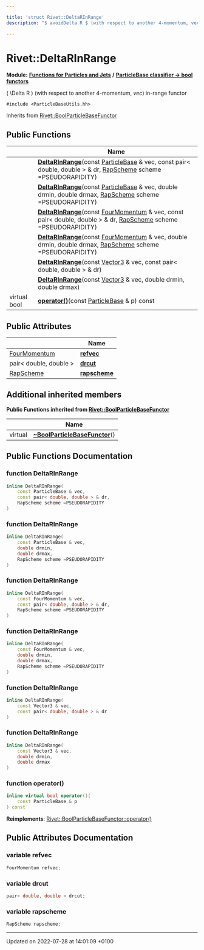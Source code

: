 ```yaml
---

title: 'struct Rivet::DeltaRInRange'
description: "$ avoidDelta R $ (with respect to another 4-momentum, vec) in-range functor "

---
```


# Rivet::DeltaRInRange

**Module:** **[Functions for Particles and Jets](http://example.org/modules/group__particlebaseutils/)** **/** **[ParticleBase classifier -> bool functors](http://example.org/modules/group__particlebasetutils__pb2bool/)**



\( \Delta R \) (with respect to another 4-momentum, _vec_) in-range functor 


`#include <ParticleBaseUtils.hh>`

Inherits from [Rivet::BoolParticleBaseFunctor](http://example.org/classes/structrivet_1_1boolparticlebasefunctor/)

## Public Functions

|                | Name           |
| -------------- | -------------- |
| | **[DeltaRInRange](http://example.org/modules/group__particlebaseutils/#function-deltarinrange)**(const <a href="http://example.org/classes/classrivet_1_1particlebase/">ParticleBase</a> & vec, const pair< double, double > & dr, <a href="http://example.org/namespaces/namespacerivet/#enum-rapscheme">RapScheme</a> scheme =PSEUDORAPIDITY) |
| | **[DeltaRInRange](http://example.org/modules/group__particlebaseutils/#function-deltarinrange)**(const <a href="http://example.org/classes/classrivet_1_1particlebase/">ParticleBase</a> & vec, double drmin, double drmax, <a href="http://example.org/namespaces/namespacerivet/#enum-rapscheme">RapScheme</a> scheme =PSEUDORAPIDITY) |
| | **[DeltaRInRange](http://example.org/modules/group__particlebaseutils/#function-deltarinrange)**(const <a href="http://example.org/classes/classrivet_1_1fourmomentum/">FourMomentum</a> & vec, const pair< double, double > & dr, <a href="http://example.org/namespaces/namespacerivet/#enum-rapscheme">RapScheme</a> scheme =PSEUDORAPIDITY) |
| | **[DeltaRInRange](http://example.org/modules/group__particlebaseutils/#function-deltarinrange)**(const <a href="http://example.org/classes/classrivet_1_1fourmomentum/">FourMomentum</a> & vec, double drmin, double drmax, <a href="http://example.org/namespaces/namespacerivet/#enum-rapscheme">RapScheme</a> scheme =PSEUDORAPIDITY) |
| | **[DeltaRInRange](http://example.org/modules/group__particlebaseutils/#function-deltarinrange)**(const <a href="http://example.org/classes/classrivet_1_1vector3/">Vector3</a> & vec, const pair< double, double > & dr) |
| | **[DeltaRInRange](http://example.org/modules/group__particlebaseutils/#function-deltarinrange)**(const <a href="http://example.org/classes/classrivet_1_1vector3/">Vector3</a> & vec, double drmin, double drmax) |
| virtual bool | **[operator()](http://example.org/modules/group__particlebaseutils/#function-operator())**(const <a href="http://example.org/classes/classrivet_1_1particlebase/">ParticleBase</a> & p) const |

## Public Attributes

|                | Name           |
| -------------- | -------------- |
| <a href="http://example.org/classes/classrivet_1_1fourmomentum/">FourMomentum</a> | **[refvec](http://example.org/modules/group__particlebaseutils/#variable-refvec)**  |
| pair< double, double > | **[drcut](http://example.org/modules/group__particlebaseutils/#variable-drcut)**  |
| <a href="http://example.org/namespaces/namespacerivet/#enum-rapscheme">RapScheme</a> | **[rapscheme](http://example.org/modules/group__particlebaseutils/#variable-rapscheme)**  |

## Additional inherited members

**Public Functions inherited from [Rivet::BoolParticleBaseFunctor](http://example.org/classes/structrivet_1_1boolparticlebasefunctor/)**

|                | Name           |
| -------------- | -------------- |
| virtual | **[~BoolParticleBaseFunctor](http://example.org/modules/group__particlebaseutils/#function-~boolparticlebasefunctor)**() |


## Public Functions Documentation

### function DeltaRInRange

```cpp
inline DeltaRInRange(
    const ParticleBase & vec,
    const pair< double, double > & dr,
    RapScheme scheme =PSEUDORAPIDITY
)
```


### function DeltaRInRange

```cpp
inline DeltaRInRange(
    const ParticleBase & vec,
    double drmin,
    double drmax,
    RapScheme scheme =PSEUDORAPIDITY
)
```


### function DeltaRInRange

```cpp
inline DeltaRInRange(
    const FourMomentum & vec,
    const pair< double, double > & dr,
    RapScheme scheme =PSEUDORAPIDITY
)
```


### function DeltaRInRange

```cpp
inline DeltaRInRange(
    const FourMomentum & vec,
    double drmin,
    double drmax,
    RapScheme scheme =PSEUDORAPIDITY
)
```


### function DeltaRInRange

```cpp
inline DeltaRInRange(
    const Vector3 & vec,
    const pair< double, double > & dr
)
```


### function DeltaRInRange

```cpp
inline DeltaRInRange(
    const Vector3 & vec,
    double drmin,
    double drmax
)
```


### function operator()

```cpp
inline virtual bool operator()(
    const ParticleBase & p
) const
```


**Reimplements**: [Rivet::BoolParticleBaseFunctor::operator()](http://example.org/modules/group__particlebaseutils/#function-operator())


## Public Attributes Documentation

### variable refvec

```cpp
FourMomentum refvec;
```


### variable drcut

```cpp
pair< double, double > drcut;
```


### variable rapscheme

```cpp
RapScheme rapscheme;
```


-------------------------------

Updated on 2022-07-28 at 14:01:09 +0100
